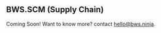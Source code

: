 ## BWS.SCM (Supply Chain)

<aside class="notice">
Coming Soon! Want to know more? contact <a href="mailto:hello@bws.ninja">hello@bws.ninja</a>.
</aside>